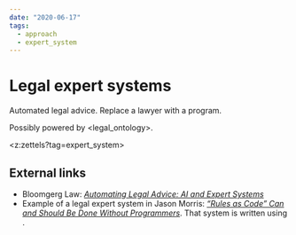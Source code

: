 ```yaml
---
date: "2020-06-17"
tags:
  - approach
  - expert_system
---
```


# Legal expert systems

Automated legal advice. Replace a lawyer with a program.

Possibly powered by <legal_ontology>.

<z:zettels?tag=expert_system>

## External links

- Bloomgerg Law: _[Automating Legal Advice: AI and Expert Systems](https://news.bloomberglaw.com/business-and-practice/automating-legal-advice-ai-and-expert-systems/)_
- Example of a legal expert system in Jason Morris: _[“Rules as Code” Can and Should Be Done Without Programmers](https://medium.com/@jason_90344/rules-as-code-can-and-should-be-done-without-programmers-fb3e0f4dafa5#a1b0)_. That system is written using <datalex>.
